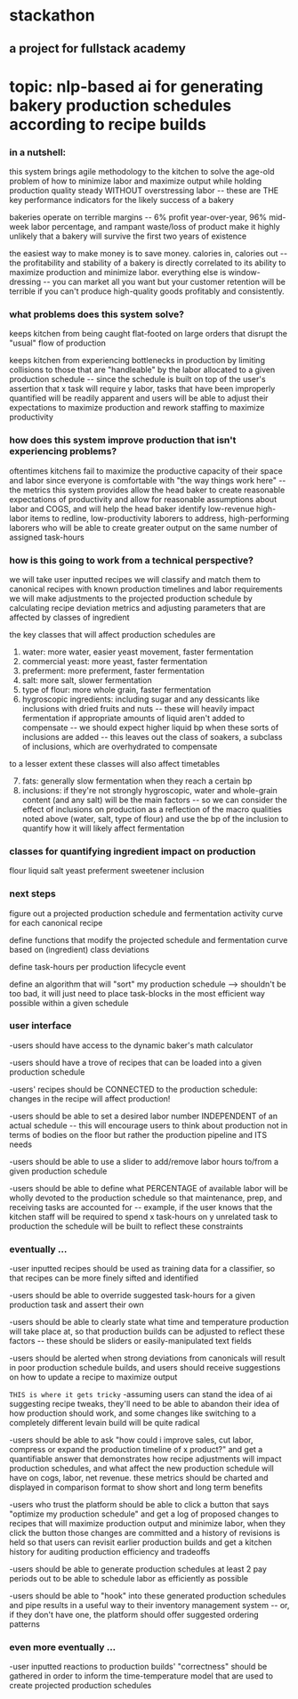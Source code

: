 # stackathon

## a project for fullstack academy

# topic: nlp-based ai for generating bakery production schedules according to recipe builds

### in a nutshell:

this system brings agile methodology to the kitchen to solve the age-old problem of how to minimize labor and maximize output while holding production quality steady WITHOUT overstressing labor -- these are THE key performance indicators for the likely success of a bakery

bakeries operate on terrible margins -- 6% profit year-over-year, 96% mid-week labor percentage, and rampant waste/loss of product make it highly unlikely that a bakery will survive the first two years of existence

the easiest way to make money is to save money. calories in, calories out -- the profitability and stability of a bakery is directly correlated to its ability to maximize production and minimize labor. everything else is window-dressing -- you can market all you want but your customer retention will be terrible if you can't produce high-quality goods profitably and consistently.

### what problems does this system solve?

keeps kitchen from being caught flat-footed on large orders that disrupt the "usual" flow of production

keeps kitchen from experiencing bottlenecks in production by limiting collisions to those that are "handleable" by the labor allocated to a given production schedule -- since the schedule is built on top of the user's assertion that x task will require y labor, tasks that have been improperly quantified will be readily apparent and users will be able to adjust their expectations to maximize production and rework staffing to maximize productivity

### how does this system improve production that isn't experiencing problems?

oftentimes kitchens fail to maximize the productive capacity of their space and labor since everyone is comfortable with "the way things work here" -- the metrics this system provides allow the head baker to create reasonable expectations of productivity and allow for reasonable assumptions about labor and COGS, and will help the head baker identify low-revenue high-labor items to redline, low-productivity laborers to address, high-performing laborers who will be able to create greater output on the same number of assigned task-hours

### how is this going to work from a technical perspective?

we will take user inputted recipes
we will classify and match them to canonical recipes with known production timelines and labor requirements
we will make adjustments to the projected production schedule by calculating recipe deviation metrics and adjusting parameters that are affected by classes of ingredient

the key classes that will affect production schedules are

1. water: more water, easier yeast movement, faster fermentation
2. commercial yeast: more yeast, faster fermentation
3. preferment: more preferment, faster fermentation
4. salt: more salt, slower fermentation
5. type of flour: more whole grain, faster fermentation
6. hygroscopic ingredients: including sugar and any dessicants like inclusions with dried fruits and nuts -- these will heavily impact fermentation if appropriate amounts of liquid aren't added to compensate -- we should expect higher liquid bp when these sorts of inclusions are added -- this leaves out the class of soakers, a subclass of inclusions, which are overhydrated to compensate

to a lesser extent these classes will also affect timetables

7. fats: generally slow fermentation when they reach a certain bp
8. inclusions: if they're not strongly hygroscopic, water and whole-grain content (and any salt) will be the main factors -- so we can consider the effect of inclusions on production as a reflection of the macro qualities noted above (water, salt, type of flour) and use the bp of the inclusion to quantify how it will likely affect fermentation

### classes for quantifying ingredient impact on production

flour
liquid
salt
yeast
preferment
sweetener
inclusion

### next steps

figure out a projected production schedule and fermentation activity curve for each canonical recipe

define functions that modify the projected schedule and fermentation curve based on (ingredient) class deviations

define task-hours per production lifecycle event

define an algorithm that will "sort" my production schedule --> shouldn't be too bad, it will just need to place task-blocks in the most efficient way possible within a given schedule

### user interface

-users should have access to the dynamic baker's math calculator

-users should have a trove of recipes that can be loaded into a given production schedule

-users' recipes should be CONNECTED to the production schedule: changes in the recipe will affect production!

-users should be able to set a desired labor number INDEPENDENT of an actual schedule -- this will encourage users to think about production not in terms of bodies on the floor but rather the production pipeline and ITS needs

-users should be able to use a slider to add/remove labor hours to/from a given production schedule

-users should be able to define what PERCENTAGE of available labor will be wholly devoted to the production schedule so that maintenance, prep, and receiving tasks are accounted for -- example, if the user knows that the kitchen staff will be required to spend x task-hours on y unrelated task to production the schedule will be built to reflect these constraints

### eventually ...

-user inputted recipes should be used as training data for a classifier, so that recipes can be more finely sifted and identified

-users should be able to override suggested task-hours for a given production task and assert their own

-users should be able to clearly state what time and temperature production will take place at, so that production builds can be adjusted to reflect these factors -- these should be sliders or easily-manipulated text fields

-users should be alerted when strong deviations from canonicals will result in poor production schedule builds, and users should receive suggestions on how to update a recipe to maximize output

`THIS is where it gets tricky`
-assuming users can stand the idea of ai suggesting recipe tweaks, they'll need to be able to abandon their idea of how production should work, and some changes like switching to a completely different levain build will be quite radical

-users should be able to ask "how could i improve sales, cut labor, compress or expand the production timeline of x product?" and get a quantifiable answer that demonstrates how recipe adjustments will impact production schedules, and what affect the new production schedule will have on cogs, labor, net revenue. these metrics should be charted and displayed in comparison format to show short and long term benefits

-users who trust the platform should be able to click a button that says "optimize my production schedule" and get a log of proposed changes to recipes that will maximize production output and minimize labor, when they click the button those changes are committed and a history of revisions is held so that users can revisit earlier production builds and get a kitchen history for auditing production efficiency and tradeoffs

-users should be able to generate production schedules at least 2 pay periods out to be able to schedule labor as efficiently as possible

-users should be able to "hook" into these generated production schedules and pipe results in a useful way to their inventory management system -- or, if they don't have one, the platform should offer suggested ordering patterns

### even more eventually ...

-user inputted reactions to production builds' "correctness" should be gathered in order to inform the time-temperature model that are used to create projected production schedules
